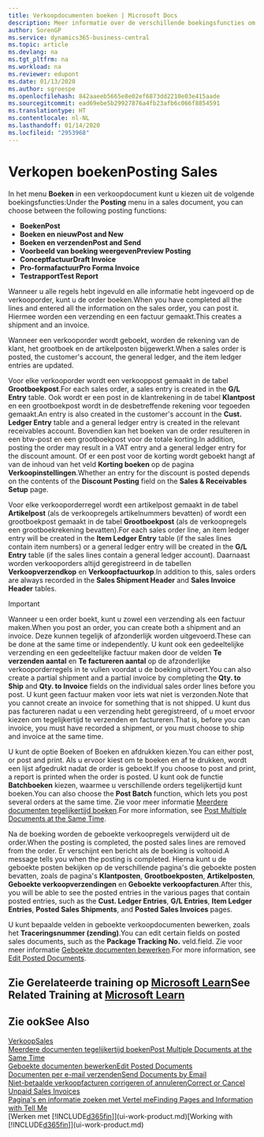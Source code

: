 ```yaml
---
title: Verkoopdocumenten boeken | Microsoft Docs
description: Meer informatie over de verschillende boekingsfuncties om verkoopdocumenten te boeken en hoe u geboekte documenten kunt bijwerken.
author: SorenGP
ms.service: dynamics365-business-central
ms.topic: article
ms.devlang: na
ms.tgt_pltfrm: na
ms.workload: na
ms.reviewer: edupont
ms.date: 01/13/2020
ms.author: sgroespe
ms.openlocfilehash: 842aaeeb5665e8e02ef6873dd2210e03e415aade
ms.sourcegitcommit: ead69ebe5b29927876a4fb23afb6c066f8854591
ms.translationtype: HT
ms.contentlocale: nl-NL
ms.lasthandoff: 01/14/2020
ms.locfileid: "2953968"
---
```

# <a name="posting-sales"></a><span data-ttu-id="94974-103">Verkopen boeken</span><span class="sxs-lookup"><span data-stu-id="94974-103">Posting Sales</span></span>
<span data-ttu-id="94974-104">In het menu **Boeken** in een verkoopdocument kunt u kiezen uit de volgende boekingsfuncties:</span><span class="sxs-lookup"><span data-stu-id="94974-104">Under the **Posting** menu in a sales document, you can choose between the following posting functions:</span></span>

* <span data-ttu-id="94974-105">**Boeken**</span><span class="sxs-lookup"><span data-stu-id="94974-105">**Post**</span></span>
* <span data-ttu-id="94974-106">**Boeken en nieuw**</span><span class="sxs-lookup"><span data-stu-id="94974-106">**Post and New**</span></span>
* <span data-ttu-id="94974-107">**Boeken en verzenden**</span><span class="sxs-lookup"><span data-stu-id="94974-107">**Post and Send**</span></span>
* <span data-ttu-id="94974-108">**Voorbeeld van boeking weergeven**</span><span class="sxs-lookup"><span data-stu-id="94974-108">**Preview Posting**</span></span>
* <span data-ttu-id="94974-109">**Conceptfactuur**</span><span class="sxs-lookup"><span data-stu-id="94974-109">**Draft Invoice**</span></span>
* <span data-ttu-id="94974-110">**Pro-formafactuur**</span><span class="sxs-lookup"><span data-stu-id="94974-110">**Pro Forma Invoice**</span></span>
* <span data-ttu-id="94974-111">**Testrapport**</span><span class="sxs-lookup"><span data-stu-id="94974-111">**Test Report**</span></span>

<span data-ttu-id="94974-112">Wanneer u alle regels hebt ingevuld en alle informatie hebt ingevoerd op de verkooporder, kunt u de order boeken.</span><span class="sxs-lookup"><span data-stu-id="94974-112">When you have completed all the lines and entered all the information on the sales order, you can post it.</span></span> <span data-ttu-id="94974-113">Hiermee worden een verzending en een factuur gemaakt.</span><span class="sxs-lookup"><span data-stu-id="94974-113">This creates a shipment and an invoice.</span></span>

<span data-ttu-id="94974-114">Wanneer een verkooporder wordt geboekt, worden de rekening van de klant, het grootboek en de artikelposten bijgewerkt.</span><span class="sxs-lookup"><span data-stu-id="94974-114">When a sales order is posted, the customer's account, the general ledger, and the item ledger entries are updated.</span></span>

<span data-ttu-id="94974-115">Voor elke verkooporder wordt een verkooppost gemaakt in de tabel **Grootboekpost**.</span><span class="sxs-lookup"><span data-stu-id="94974-115">For each sales order, a sales entry is created in the **G/L Entry** table.</span></span> <span data-ttu-id="94974-116">Ook wordt er een post in de klantrekening in de tabel **Klantpost** en een grootboekpost wordt in de desbetreffende rekening voor tegoeden gemaakt.</span><span class="sxs-lookup"><span data-stu-id="94974-116">An entry is also created in the customer's account in the **Cust. Ledger Entry** table and a general ledger entry is created in the relevant receivables account.</span></span> <span data-ttu-id="94974-117">Bovendien kan het boeken van de order resulteren in een btw-post en een grootboekpost voor de totale korting.</span><span class="sxs-lookup"><span data-stu-id="94974-117">In addition, posting the order may result in a VAT entry and a general ledger entry for the discount amount.</span></span> <span data-ttu-id="94974-118">Of er een post voor de korting wordt geboekt hangt af van de inhoud van het veld **Korting boeken** op de pagina **Verkoopinstellingen**.</span><span class="sxs-lookup"><span data-stu-id="94974-118">Whether an entry for the discount is posted depends on the contents of the **Discount Posting** field on the **Sales & Receivables Setup** page.</span></span>

<span data-ttu-id="94974-119">Voor elke verkooporderregel wordt een artikelpost gemaakt in de tabel **Artikelpost** (als de verkoopregels artikelnummers bevatten) of wordt een grootboekpost gemaakt in de tabel **Grootboekpost** (als de verkoopregels een grootboekrekening bevatten).</span><span class="sxs-lookup"><span data-stu-id="94974-119">For each sales order line, an item ledger entry will be created in the **Item Ledger Entry** table (if the sales lines contain item numbers) or a general ledger entry will be created in the **G/L Entry** table (if the sales lines contain a general ledger account).</span></span> <span data-ttu-id="94974-120">Daarnaast worden verkooporders altijd geregistreerd in de tabellen **Verkoopverzendkop** en **Verkoopfactuurkop**.</span><span class="sxs-lookup"><span data-stu-id="94974-120">In addition to this, sales orders are always recorded in the **Sales Shipment Header** and **Sales Invoice Header** tables.</span></span>

> [!IMPORTANT]  
>   <span data-ttu-id="94974-121">Wanneer u een order boekt, kunt u zowel een verzending als een factuur maken.</span><span class="sxs-lookup"><span data-stu-id="94974-121">When you post an order, you can create both a shipment and an invoice.</span></span> <span data-ttu-id="94974-122">Deze kunnen tegelijk of afzonderlijk worden uitgevoerd.</span><span class="sxs-lookup"><span data-stu-id="94974-122">These can be done at the same time or independently.</span></span> <span data-ttu-id="94974-123">U kunt ook een gedeeltelijke verzending en een gedeeltelijke factuur maken door de velden **Te verzenden aantal** en **Te factureren aantal** op de afzonderlijke verkooporderregels in te vullen voordat u de boeking uitvoert.</span><span class="sxs-lookup"><span data-stu-id="94974-123">You can also create a partial shipment and a partial invoice by completing the **Qty. to Ship** and **Qty. to Invoice** fields on the individual sales order lines before you post.</span></span> <span data-ttu-id="94974-124">U kunt geen factuur maken voor iets wat niet is verzonden.</span><span class="sxs-lookup"><span data-stu-id="94974-124">Note that you cannot create an invoice for something that is not shipped.</span></span> <span data-ttu-id="94974-125">U kunt dus pas factureren nadat u een verzending hebt geregistreerd, of u moet ervoor kiezen om tegelijkertijd te verzenden en factureren.</span><span class="sxs-lookup"><span data-stu-id="94974-125">That is, before you can invoice, you must have recorded a shipment, or you must choose to ship and invoice at the same time.</span></span>

<span data-ttu-id="94974-126">U kunt de optie Boeken of Boeken en afdrukken kiezen.</span><span class="sxs-lookup"><span data-stu-id="94974-126">You can either post, or post and print.</span></span> <span data-ttu-id="94974-127">Als u ervoor kiest om te boeken en af te drukken, wordt een lijst afgedrukt nadat de order is geboekt.</span><span class="sxs-lookup"><span data-stu-id="94974-127">If you choose to post and print, a report is printed when the order is posted.</span></span> <span data-ttu-id="94974-128">U kunt ook de functie **Batchboeken** kiezen, waarmee u verschillende orders tegelijkertijd kunt boeken.</span><span class="sxs-lookup"><span data-stu-id="94974-128">You can also choose the **Post Batch** function, which lets you post several orders at the same time.</span></span> <span data-ttu-id="94974-129">Zie voor meer informatie [Meerdere documenten tegelijkertijd boeken](ui-batch-posting.md).</span><span class="sxs-lookup"><span data-stu-id="94974-129">For more information, see [Post Multiple Documents at the Same Time](ui-batch-posting.md).</span></span>

<span data-ttu-id="94974-130">Na de boeking worden de geboekte verkoopregels verwijderd uit de order.</span><span class="sxs-lookup"><span data-stu-id="94974-130">When the posting is completed, the posted sales lines are removed from the order.</span></span> <span data-ttu-id="94974-131">Er verschijnt een bericht als de boeking is voltooid.</span><span class="sxs-lookup"><span data-stu-id="94974-131">A message tells you when the posting is completed.</span></span> <span data-ttu-id="94974-132">Hierna kunt u de geboekte posten bekijken op de verschillende pagina's die geboekte posten bevatten, zoals de pagina's **Klantposten**, **Grootboekposten**, **Artikelposten**, **Geboekte verkoopverzendingen** en **Geboekte verkoopfacturen**.</span><span class="sxs-lookup"><span data-stu-id="94974-132">After this, you will be able to see the posted entries in the various pages that contain posted entries, such as the **Cust. Ledger Entries**, **G/L Entries**, **Item Ledger Entries**, **Posted Sales Shipments**, and **Posted Sales Invoices** pages.</span></span>  

<span data-ttu-id="94974-133">U kunt bepaalde velden in geboekte verkoopdocumenten bewerken, zoals het **Traceringsnummer (zending)**.</span><span class="sxs-lookup"><span data-stu-id="94974-133">You can edit certain fields on posted sales documents, such as the **Package Tracking No.**</span></span> <span data-ttu-id="94974-134">veld.</span><span class="sxs-lookup"><span data-stu-id="94974-134">field.</span></span> <span data-ttu-id="94974-135">Zie voor meer informatie [Geboekte documenten bewerken](across-edit-posted-document.md).</span><span class="sxs-lookup"><span data-stu-id="94974-135">For more information, see [Edit Posted Documents](across-edit-posted-document.md).</span></span>

## <a name="see-related-training-at-microsoft-learnlearnmodulesship-invoice-items-dynamics-365-business-centralindex"></a><span data-ttu-id="94974-136">Zie Gerelateerde training op [Microsoft Learn](/learn/modules/ship-invoice-items-dynamics-365-business-central/index)</span><span class="sxs-lookup"><span data-stu-id="94974-136">See Related Training at [Microsoft Learn](/learn/modules/ship-invoice-items-dynamics-365-business-central/index)</span></span>

## <a name="see-also"></a><span data-ttu-id="94974-137">Zie ook</span><span class="sxs-lookup"><span data-stu-id="94974-137">See Also</span></span>
[<span data-ttu-id="94974-138">Verkoop</span><span class="sxs-lookup"><span data-stu-id="94974-138">Sales</span></span>](sales-manage-sales.md)  
[<span data-ttu-id="94974-139">Meerdere documenten tegelijkertijd boeken</span><span class="sxs-lookup"><span data-stu-id="94974-139">Post Multiple Documents at the Same Time</span></span>](ui-batch-posting.md)  
[<span data-ttu-id="94974-140">Geboekte documenten bewerken</span><span class="sxs-lookup"><span data-stu-id="94974-140">Edit Posted Documents</span></span>](across-edit-posted-document.md)  
[<span data-ttu-id="94974-141">Documenten per e-mail verzenden</span><span class="sxs-lookup"><span data-stu-id="94974-141">Send Documents by Email</span></span>](ui-how-send-documents-email.md)  
[<span data-ttu-id="94974-142">Niet-betaalde verkoopfacturen corrigeren of annuleren</span><span class="sxs-lookup"><span data-stu-id="94974-142">Correct or Cancel Unpaid Sales Invoices</span></span>](sales-how-correct-cancel-sales-invoice.md)  
[<span data-ttu-id="94974-143">Pagina's en informatie zoeken met Vertel me</span><span class="sxs-lookup"><span data-stu-id="94974-143">Finding Pages and Information with Tell Me</span></span>](ui-search.md)  
<span data-ttu-id="94974-144">[Werken met [!INCLUDE[d365fin](includes/d365fin_md.md)]](ui-work-product.md)</span><span class="sxs-lookup"><span data-stu-id="94974-144">[Working with [!INCLUDE[d365fin](includes/d365fin_md.md)]](ui-work-product.md)</span></span>
